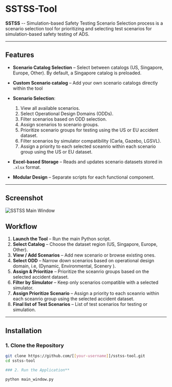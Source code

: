 # SSTSS-Tool


**SSTSS** -- Simulation-based Safety Testing Scenario Selection process is a scenario selection tool for prioritizing and selecting test scenarios for simulation-based safety testing of ADS.

---

## Features

- **Scenario Catalog Selection** – Select between catalogs (US, Singapore, Europe, Other). By default, a Singapore catalog is preloaded.
- **Custom Scenario catalog** –  Add your own scenario catalogs directly within the tool

- **Scenario Selection**:
  1. View all available scenarios.
  2. Select Operational Design Domains (ODDs).
  3. Filter scenarios based on ODD selection.
  4. Assign scenarios to scenario groups.
  5. Prioritize scenario groups for testing using the US or EU accident dataset.
  6. Filter scenarios by simulator compatibility (Carla, Gazebo, LGSVL).
  7. Assign a priority to each selected sceanrio within each scenario group using the US or EU dataset. 
- **Excel-based Storage** – Reads and updates scenario datasets stored in `.xlsx` format.
  
- **Modular Design** – Separate scripts for each functional component.

---

## Screenshot

![SSTSS Main Window](assets/sstss_main.png)  

## Workflow

1. **Launch the Tool** – Run the main Python script.
2. **Select Catalog** – Choose the dataset region (US, Singapore, Europe, Other).
3. **View / Add Scenarios** – Add new scenario or browse existing ones.
4. **Select ODD** – Narrow down scenarios based on operational design domain, i.e, (Dynamic, Environmental, Scenery ).
5. **Assign & Prioritize** – Prioritize the sceanrio groups based on the selected accident dataset.
6. **Filter by Simulator** – Keep only scenarios compatible with a selected simulator.
7. **Assign Prioritize Scenario** – Assign a priority to each sceanrio within each sceanrio group using the selected accident dataset.
8. **Final list of Test Scenarios** – List of test scenarios for testing or simulation.

---

## Installation

### 1. Clone the Repository
```bash
git clone https://github.com/[[your-username]]/sstss-tool.git
cd sstss-tool

### 2. Run the Application**

python main_window.py
